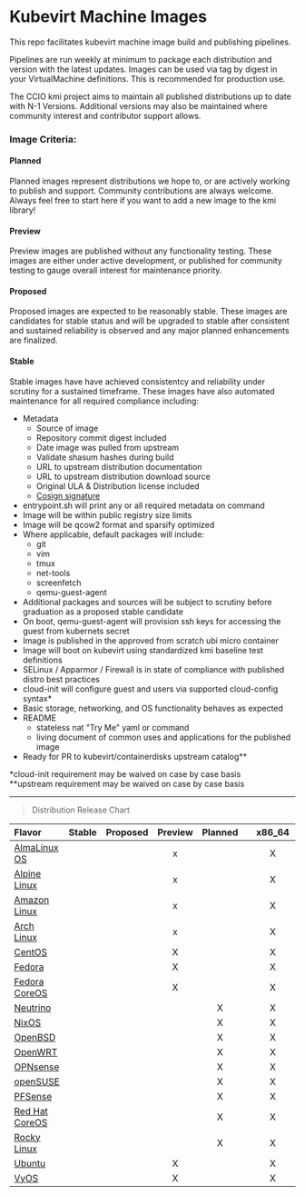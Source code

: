 # Kubevirt Machine Images
This repo facilitates kubevirt machine image build and publishing pipelines.
    
Pipelines are run weekly at minimum to package each distribution and version
with the latest updates. Images can be used via tag by digest in your VirtualMachine definitions.
This is recommended for production use.
    
The CCIO kmi project aims to maintain all published distributions up to date with N-1 Versions. Additional versions may also be maintained where community interest and contributor support allows.
### Image Criteria:
####    Planned
Planned images represent distributions we hope to, or are actively working to publish and support.
Community contributions are always welcome. Always feel free to start here if you want to add a new
image to the kmi library!
####    Preview
Preview images are published without any functionality testing. These images are either under active
development, or published for community testing to gauge overall interest for maintenance priority.
####    Proposed
Proposed images are expected to be reasonably stable. These images are candidates for stable status
and will be upgraded to stable after consistent and sustained reliability is observed and any major
planned enhancements are finalized.
####    Stable
Stable images have have achieved consistentcy and reliability under scrutiny for a sustained timeframe.
These images have also automated maintenance for all required compliance including:
  - Metadata
    - Source of image
    - Repository commit digest included
    - Date image was pulled from upstream
    - Validate shasum hashes during build
    - URL to upstream distribution documentation
    - URL to upstream distribution download source
    - Original ULA & Distribution license included
    - [Cosign signature](https://github.com/sigstore/cosign)
  - entrypoint.sh will print any or all required metadata on command
  - Image will be within public registry size limits
  - Image will be qcow2 format and sparsify optimized
  - Where applicable, default packages will include:
    - git
    - vim
    - tmux
    - net-tools
    - screenfetch
    - qemu-guest-agent
  - Additional packages and sources will be subject to scrutiny before graduation as a proposed stable candidate
  - On boot, qemu-guest-agent will provision ssh keys for accessing the guest from kubernets secret
  - Image is published in the approved from scratch ubi micro container
  - Image will boot on kubevirt using standardized kmi baseline test definitions
  - SELinux / Apparmor / Firewall is in state of compliance with published distro best practices
  - cloud-init will configure guest and users via supported cloud-config syntax*
  - Basic storage, networking, and OS functionality behaves as expected
  - README
    - stateless nat "Try Me" yaml or command
    - living document of common uses and applications for the published image
  - Ready for PR to kubevirt/containerdisks upstream catalog**    
    
*cloud-init requirement may be waived on case by case basis    
**upstream requirement may be waived on case by case basis
    
------
> Distribution Release Chart
    
| Flavor           | Stable | Proposed | Preview | Planned  | | x86_64 | arm64 |
|:-----------------|:------:|:--------:|:-------:|:--------:|-|:------:|:-----:|
| [AlmaLinux OS]   |        |          |    x    |          | |    X   |   X   |
| [Alpine Linux]   |        |          |    x    |          | |    X   |   X   |
| [Amazon Linux]   |        |          |    x    |          | |    X   |       |
| [Arch Linux]     |        |          |    x    |          | |    X   |   X   |
| [CentOS]         |        |          |    X    |          | |    X   |   X   |
| [Fedora]         |        |          |    X    |          | |    X   |   X   |
| [Fedora CoreOS]  |        |          |    X    |          | |    X   |       |
| [Neutrino]       |        |          |         |    X     | |    X   |       |
| [NixOS]          |        |          |         |    X     | |    X   |       |
| [OpenBSD]        |        |          |         |    X     | |    X   |       |
| [OpenWRT]        |        |          |         |    X     | |    X   |   X   |
| [OPNsense]       |        |          |         |    X     | |    X   |       |
| [openSUSE]       |        |          |         |    X     | |    X   |       |
| [PFSense]        |        |          |         |    X     | |    X   |       |
| [Red Hat CoreOS] |        |          |         |    X     | |    X   |       |
| [Rocky Linux]    |        |          |         |    X     | |    X   |       |
| [Ubuntu]         |        |          |    X    |          | |    X   |   X   |
| [VyOS]           |        |          |    X    |          | |    X   |       |
    
[AlmaLinux OS]:https://almalinux.org
[Alpine Linux]:https://www.alpinelinux.org
[Amazon Linux]:https://aws.amazon.com/amazon-linux-2
[Arch Linux]:https://archlinux.org
[CentOS]:https://www.centos.org
[Fedora]:https://getfedora.org
[Fedora CoreOS]:https://docs.fedoraproject.org/en-US/fedora-coreos
[Neutrino]:https://github.com/ContainerCraft/neutrino
[NixOS]:https://nixos.org
[OpenBSD]:https://www.openbsd.org
[openSUSE]:http://www.opensuse.org
[OpenWRT]:https://openwrt.org
[OPNsense]:https://opnsense.org
[PFSense]:https://www.pfsense.org
[Red Hat CoreOS]:https://cloud.redhat.com/learn/coreos
[Rocky Linux]:https://rockylinux.org
[Ubuntu]:https://ubuntu.com
[VyOS]:https://vyos.io